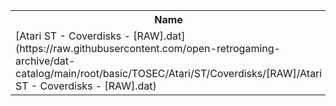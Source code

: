 <table>
<tr><th>Name</th><th>Size</th></tr>
<tr><td>
[Atari ST - Coverdisks - [RAW].dat](https://raw.githubusercontent.com/open-retrogaming-archive/dat-catalog/main/root/basic/TOSEC/Atari/ST/Coverdisks/[RAW]/Atari ST - Coverdisks - [RAW].dat)
</td><td>25381</td></tr>
</table>
